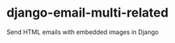 django-email-multi-related
==========================

Send HTML emails with embedded images in Django
